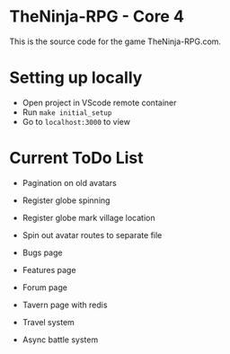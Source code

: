 # TheNinja-RPG - Core 4

This is the source code for the game TheNinja-RPG.com.

# Setting up locally

- Open project in VScode remote container
- Run `make initial_setup`
- Go to `localhost:3000` to view

# Current ToDo List

- Pagination on old avatars

- Register globe spinning
- Register globe mark village location
- Spin out avatar routes to separate file

- Bugs page
- Features page
- Forum page
- Tavern page with redis

- Travel system
- Async battle system
